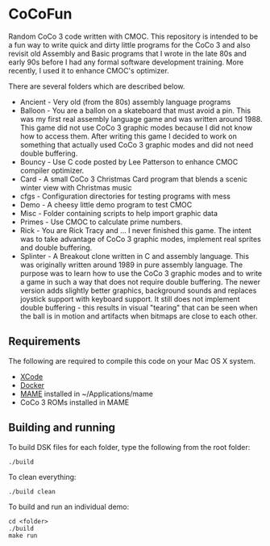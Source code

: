 # CoCoFun

Random CoCo 3 code written with CMOC. This repository is intended to
be a fun way to write quick and dirty little programs for the CoCo 3 and also
revisit old Assembly and Basic programs that I wrote in the late 80s and early
90s before I had any formal software development training. More recently,  I
used it to enhance CMOC's optimizer.


There are several folders which are described below.
* Ancient - Very old (from the 80s) assembly language programs
* Balloon - You are a ballon on a skateboard that must avoid a pin. This was my
  first real assembly language game and was written around 1988. This game did
not use CoCo 3 graphic modes because I did not know how to access them. After
writing this game I decided to work on something that actually used CoCo 3
graphic modes and did not need double buffering.
* Bouncy - Use C code posted by Lee Patterson to enhance CMOC compiler optimizer.
* Card - A small CoCo 3 Christmas Card program that blends a scenic winter view with Christmas music
* cfgs - Configuration directories for testing programs with mess
* Demo - A cheesy little demo program to test CMOC
* Misc - Folder containing scripts to help import graphic data
* Primes - Use CMOC to calculate prime numbers.
* Rick - You are Rick Tracy and ... I never finished this game. The intent was
  to take advantage of CoCo 3 graphic modes, implement real sprites and double
buffering.
* Splinter - A Breakout clone written in C and assembly language. This was
  originally written around 1989 in pure assembly language. The purpose was to
learn how to use the CoCo 3 graphic modes and to write a game in such a way that
does not require double buffering. The newer version adds slightly better
graphics, background sounds and replaces joystick support with keyboard support.
It still does not implement double buffering - this results in visual "tearing"
that can be seen when the ball is in motion and artifacts when bitmaps are close
to each other.


## Requirements   
The following are required to compile this code on your Mac OS X system.
* [XCode](https://developer.apple.com/xcode/)
* [Docker](http://www.docker.com)
* [MAME](https://github.com/mamedev/mame/) installed in ~/Applications/mame
* CoCo 3 ROMs installed in MAME
   

## Building and running
To build DSK files for each folder, type the following from the root folder:
```
./build
```

To clean everything:
```
./build clean
```

To build and run an individual demo:
```
cd <folder>
./build
make run
```

